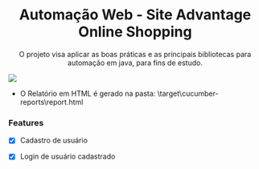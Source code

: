 <h1 align="center">Automação Web - Site Advantage Online Shopping</h1>    

<p align="center">O projeto visa aplicar as boas práticas e as principais bibliotecas para automação em java, para fins de estudo.</p>

<img src=https://img.shields.io/badge/Web-Advantage%20Online%20Shopping-7159c1/>

* O Relatório em HTML é gerado na pasta: \target\cucumber-reports\report.html

### Features

- [x] Cadastro de usuário
- [x] Login de usuário cadastrado


